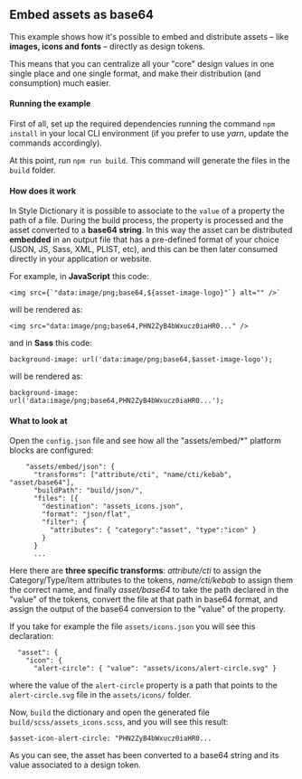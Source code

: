 ## Embed assets as base64

This example shows how it's possible to embed and distribute assets – like **images, icons and fonts** – directly as design tokens.

This means that you can centralize all your "core" design values in one single place and one single format, and make their distribution (and consumption) much easier.

#### Running the example

First of all, set up the required dependencies running the command `npm install` in your local CLI environment (if you prefer to use *yarn*, update the commands accordingly).

At this point, run `npm run build`. This command will generate the files in the `build` folder.

#### How does it work

In Style Dictionary it is possible to associate to the `value` of a property the path of a file. During the build process, the property is processed and the asset converted to a **base64 string**. In this way the asset can be distributed **embedded** in an output file that has a pre-defined format of your choice (JSON, JS, Sass, XML, PLIST, etc), and this can be then later consumed directly in your application or website.

For example, in **JavaScript** this code:

```
<img src={`"data:image/png;base64,${asset-image-logo}"`} alt="" />`
```

will be rendered as:

```
<img src="data:image/png;base64,PHN2ZyB4bWxucz0iaHR0..." />
```
and in **Sass** this code:

```
background-image: url('data:image/png;base64,$asset-image-logo');
```
will be rendered as:

```
background-image: url('data:image/png;base64,PHN2ZyB4bWxucz0iaHR0...');
```

#### What to look at

Open the `config.json` file and see how all the "assets/embed/*" platform blocks are configured:

```
    "assets/embed/json": {
      "transforms": ["attribute/cti", "name/cti/kebab", "asset/base64"],
      "buildPath": "build/json/",
      "files": [{
        "destination": "assets_icons.json",
        "format": "json/flat",
        "filter": {
          "attributes": { "category":"asset", "type":"icon" }
        }
      }
      ...
```

Here there are **three specific transforms**: *attribute/cti* to assign the Category/Type/Item attributes to the tokens, *name/cti/kebab* to assign them the correct name, and finally *asset/base64* to take the path declared in the "value" of the tokens, convert the file at that path in base64 format, and assign the output of the base64 conversion to the "value" of the property.

If you take for example the file `assets/icons.json` you will see this declaration:

```
  "asset": {
    "icon": {
      "alert-circle": { "value": "assets/icons/alert-circle.svg" }

```
where the value of the `alert-circle` property is a path that points to the `alert-circle.svg` file in the `assets/icons/` folder.

Now, `build` the dictionary and open the generated file `build/scss/assets_icons.scss`, and you will see this result:

```
$asset-icon-alert-circle: "PHN2ZyB4bWxucz0iaHR0...
```

As you can see, the asset has been converted to a base64 string and its value associated to a design token.
